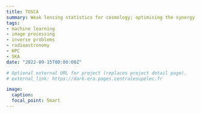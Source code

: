 ```yaml
---
title: TOSCA
summary: Weak lensing statistics for cosmology; optimising the synergy between Euclid and SKA.
tags:
- machine learning
- image processing
- inverse problems
- radioastronomy
- HPC
- SKA
date: "2022-09-15T00:00:00Z"

# Optional external URL for project (replaces project detail page).
# external_link: https://dark-era.pages.centralesupelec.fr

image:
  caption: 
  focal_point: Smart
---
```

